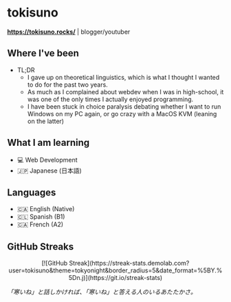# tokisuno
**https://tokisuno.rocks/** | blogger/youtuber
## Where I've been
- TL;DR
  * I gave up on theoretical linguistics, which is what I thought I wanted to do for the past two years.
  * As much as I complained about webdev when I was in high-school, it was one of the only times I actually enjoyed programming.
  * I have been stuck in choice paralysis debating whether I want to run Windows on my PC again, or go crazy with a MacOS KVM (leaning on the latter)

## What I am learning 
- 💻 Web Development
- 🇯🇵 Japanese (日本語)

## Languages
- 🇨🇦 English (Native)
- 🇨🇱 Spanish (B1)
- 🇨🇦 French  (A2)

## GitHub Streaks
<div align="center">
 [![GitHub Streak](https://streak-stats.demolab.com?user=tokisuno&theme=tokyonight&border_radius=5&date_format=%5BY.%5Dn.j)](https://git.io/streak-stats)
</div>

*「寒いね」と話しかければ、「寒いね」と答える人のいるあたたかさ。*
